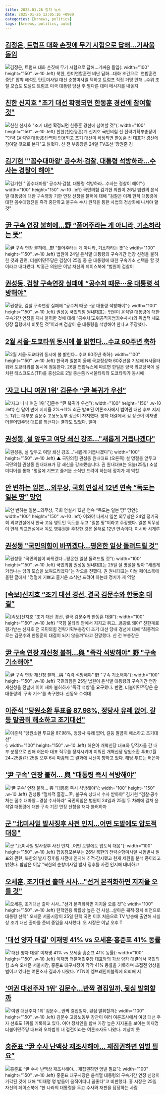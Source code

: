 ```yaml
---
title: 2025.01.26 정치 뉴스
date: 2025-01-26 12:05:16 +0900
categories: [krnews, politics]
tags: [krnews, politics, auto]
---
```

## [김정은, 트럼프 대화 손짓에 무기 시험으로 답해…기싸움 돌입](https://n.news.naver.com/mnews/article/001/0015181381)

![김정은, 트럼프 대화 손짓에 무기 시험으로 답해…기싸움 돌입](https://mimgnews.pstatic.net/image/origin/001/2025/01/26/15181381.jpg?type=nf220_150){: width="100" height="150" .w-10 .left}
북한, 한미연합훈련 비난 담화…대화 조건으로 '연합훈련 중단' 압박 해석도 탄도미사일 대신 순항미사일 택하고 트럼프 직접 거명 안해…수위 조절 모습도 도널드 트럼프 미국 대통령 당선 후 별다른 대미 메시지를 내놓지

## [친한 신지호 "조기 대선 확정되면 한동훈 경선에 참여할 것"](https://n.news.naver.com/mnews/article/088/0000928019)

![친한 신지호 "조기 대선 확정되면 한동훈 경선에 참여할 것"](https://mimgnews.pstatic.net/image/origin/088/2025/01/25/928019.jpg?type=nf220_150){: width="100" height="150" .w-10 .left}
친한(친한동훈)계 신지호 국민의힘 전 전략기획부총장이 "만약 (윤석열 대통령)탄핵이 인용되고 조기 대선이 확정되면 한동훈 전 대표가 경선에 참여할 것으로 본다"고 밝혔다. 신 전 부총장은 24일 TV조선 '장원준 김

## [김기현 "'꼼수대마왕' 공수처·검찰, 대통령 석방하라…수사는 경찰이 해야"](https://n.news.naver.com/mnews/article/448/0000504667)

![김기현 "'꼼수대마왕' 공수처·검찰, 대통령 석방하라…수사는 경찰이 해야"](https://mimgnews.pstatic.net/image/origin/448/2025/01/26/504667.jpg?type=nf220_150){: width="100" height="150" .w-10 .left}
국민의힘 김기현 의원이 26일 법원의 윤석열 대통령에 대한 구속영장 기한 연장 신청을 불허에 대해 "검찰은 이제 현직 대통령에 대한 꼼수대행진을 즉각 중단하고 불구속 수사 원칙을 통한 사법의 정상화에 나서야 할 것"

## [尹 구속 연장 불허에…野 “풀어주라는 게 아니라, 기소하라는 뜻”](https://n.news.naver.com/mnews/article/025/0003417194)

![尹 구속 연장 불허에…野 “풀어주라는 게 아니라, 기소하라는 뜻”](https://mimgnews.pstatic.net/image/origin/025/2025/01/25/3417194.jpg?type=nf220_150){: width="100" height="150" .w-10 .left}
법원이 24일 윤석열 대통령의 구속기간 연장 신청을 불허한 것과 관련, 더불어민주당은 검찰이 25일 중 윤 대통령에 대한 구속기소 선택을 할 것이라고 내다봤다. 박홍근 의원은 이날 자신의 페이스북에 “법원이 검찰이

## [권성동, 검찰 구속연장 실패에 “공수처 때문···윤 대통령 석방해야”](https://n.news.naver.com/mnews/article/032/0003347738)

![권성동, 검찰 구속연장 실패에 “공수처 때문···윤 대통령 석방해야”](https://mimgnews.pstatic.net/image/origin/032/2025/01/26/3347738.jpg?type=nf220_150){: width="100" height="150" .w-10 .left}
권성동 국민의힘 원내대표는 법원이 윤석열 대통령에 대한 구속기간 연장을 재차 불허한 것에 대해 “공수처(고위공직자범죄수사처)의 위법적 체포영장 집행에서 비롯된 것”이라며 검찰이 윤 대통령을 석방해야 한다고 주장했다.

## [2월 서울·도쿄타워 동시에 불 밝힌다…수교 60주년 축하](https://n.news.naver.com/mnews/article/119/0002917885)

![2월 서울·도쿄타워 동시에 불 밝힌다…수교 60주년 축하](https://mimgnews.pstatic.net/image/origin/119/2025/01/26/2917885.jpg?type=nf220_150){: width="100" height="150" .w-10 .left}
한국과 일본이 올해 국교정상화 60주년을 기념해 N서울타워와 도쿄타워를 동시에 점등한다. 26일 연합뉴스에 따르면 한일은 양국 외교당국에 설치된 태스크포스(TF)를 중심으로 2월 중순쯤 N서울타워와 도쿄타워가 동시에

## [‘자고 나니 여권 1위’ 김문수 “尹 복귀가 우선”](https://n.news.naver.com/mnews/article/023/0003884687)

![‘자고 나니 여권 1위’ 김문수 “尹 복귀가 우선”](https://mimgnews.pstatic.net/image/origin/023/2025/01/25/3884687.jpg?type=nf220_150){: width="100" height="150" .w-10 .left}
한 달여 만에 지지율 2%→11% 최근 발표된 여론조사에서 범여권 대선 후보 지지도 1위는 대부분 김문수 고용노동부 장관이 차지했다. 양자 대결에서 김 장관이 이재명 더불어민주당 대표를 앞선다는 결과도 있었다. 얼마

## [권성동, 설 앞두고 여당 쇄신 강조…"새롭게 거듭나겠다"](https://n.news.naver.com/mnews/article/055/0001226784)

![권성동, 설 앞두고 여당 쇄신 강조…"새롭게 거듭나겠다"](https://mimgnews.pstatic.net/image/origin/055/2025/01/25/1226784.jpg?type=nf220_150){: width="100" height="150" .w-10 .left}
▲ 국민의힘 권성동 원내대표 (오른쪽) 설 명절을 앞두고 국민의힘 권성동 원내대표가 당 쇄신을 강조했습니다. 권 원내대표는 오늘(25일) 소셜미디어를 통해 "명절에 기쁘고 즐거운 소식만 드려야 하는데 정치가 제 역할

## [안 변하는 일본…외무상, 국회 연설서 12년 연속 “독도는 일본 땅” 망언](https://n.news.naver.com/mnews/article/021/0002686514)

![안 변하는 일본…외무상, 국회 연설서 12년 연속 “독도는 일본 땅” 망언](https://mimgnews.pstatic.net/image/origin/021/2025/01/25/2686514.jpg?type=nf220_150){: width="100" height="150" .w-10 .left}
이와야 다케시 일본 외무상은 24일 정기국회 외교연설에서 한국 고유 영토인 독도를 두고 "일본 땅"이라고 주장했다. 일본 외무상이 연례 외교연설에서 독도 영유권을 주장한 것은 올해로 12년 연속이다. 이시바 시게루

## [권성동 "국민의힘이 바뀌겠다…평온한 일상 돌려드릴 것"](https://n.news.naver.com/mnews/article/277/0005538835)

![권성동 "국민의힘이 바뀌겠다…평온한 일상 돌려드릴 것"](https://mimgnews.pstatic.net/image/origin/277/2025/01/25/5538835.jpg?type=nf220_150){: width="100" height="150" .w-10 .left}
국민의힘 권성동 원내대표는 25일 설 명절을 맞아 "새롭게 거듭나는 당의 모습을 보여드리겠다"는 각오를 전했다. 권 원내대표는 이날 페이스북에 올린 글에서 "명절에 기쁘고 즐거운 소식만 드려야 하는데 정치가 제 역할

## [[속보]신지호 “조기 대선 경선, 결국 김문수와 한동훈 대결”](https://n.news.naver.com/mnews/article/021/0002686512)

![[속보]신지호 “조기 대선 경선, 결국 김문수와 한동훈 대결”](https://mimgnews.pstatic.net/image/origin/021/2025/01/25/2686512.jpg?type=nf220_150){: width="100" height="150" .w-10 .left}
“국힘 울타리 안에서 지지고 볶고…용광로 돼야” 친한계로 평가받는 신지호 전 국민의힘 전략기획부총장이 조기 대선 당내 경선에 대해 “최종적으로는 김문수와 한동훈의 대결이 되지 않을까”라고 전망했다. 신 전 부총장은

## [尹 구속 연장 재신청 불허…與 "즉각 석방해야" 野 "구속 기소해야"](https://n.news.naver.com/mnews/article/421/0008043981)

![尹 구속 연장 재신청 불허…與 "즉각 석방해야" 野 "구속 기소해야"](https://mimgnews.pstatic.net/image/origin/421/2025/01/25/8043981.jpg?type=nf220_150){: width="100" height="150" .w-10 .left}
국민의힘은 25일 법원이 윤석열 대통령의 구속기간 연장 재신청을 전날에 이어 재차 불허하자 '즉각 석방'을 요구했다. 반면, 더불어민주당은 윤 대통령의 '구속 기소'를 촉구했다. 신동욱 수석대

## [이준석 "당원소환 투표율 87.98%, 정당사 유례 없어, 갈등 말끔히 해소하고 조기대선"](https://n.news.naver.com/mnews/article/088/0000928030)

![이준석 "당원소환 투표율 87.98%, 정당사 유례 없어, 갈등 말끔히 해소하고 조기대선"](https://mimgnews.pstatic.net/image/origin/088/2025/01/25/928030.jpg?type=nf220_150){: width="100" height="150" .w-10 .left}
허은아 개혁신당 대표와 당직자들 간 내부 분쟁으로 인해 허은아 대표 직무를 정지시키며 이뤄진 개혁신당 당원소환 투표(1월 24~25일)가 25일 오후 6시 마감돼 그 결과에 시선이 향하고 있다. 해당 투표는 허은아

## [‘尹 구속’ 연장 불허… 與 “대통령 즉시 석방해야”](https://n.news.naver.com/mnews/article/022/0004005991)

![‘尹 구속’ 연장 불허… 與 “대통령 즉시 석방해야”](https://mimgnews.pstatic.net/image/origin/022/2025/01/26/4005991.jpg?type=nf220_150){: width="100" height="150" .w-10 .left}
권성동 “절차적 흠결…尹, 불구속 상태서 수사 받아야” 김기현 “검찰·공수처는 꼼수 대마왕…경찰 수사하라” 국민의힘은 법원이 24일과 25일 두 차례에 걸쳐 윤석열 대통령에 대한 구속 기간 연장 신청을 재차 불허하자

## [군 "北미사일 발사징후 사전 인지…어떤 도발에도 압도적 대응"](https://n.news.naver.com/mnews/article/001/0015181384)

![군 "北미사일 발사징후 사전 인지…어떤 도발에도 압도적 대응"](https://mimgnews.pstatic.net/image/origin/001/2025/01/26/15181384.jpg?type=nf220_150){: width="100" height="150" .w-10 .left}
합동참모본부는 26일 북한의 전략순항미사일 시험발사 발표와 관련, 북한의 발사 징후를 사전에 인지해 추적·감시했고 현재 제원을 분석 중이라고 밝혔다. 합참은 이날 "북한의 순항미사일 발사 징후를 사전 인지해 대비하고

## [오세훈, 조기대선 출마 시사…"선거 본격화하면 지지율 오를 것"](https://n.news.naver.com/mnews/article/001/0015181188)

![오세훈, 조기대선 출마 시사…"선거 본격화하면 지지율 오를 것"](https://mimgnews.pstatic.net/image/origin/001/2025/01/25/15181188.jpg?type=nf220_150){: width="100" height="150" .w-10 .left}
탄핵인용 확률상 높은 건 사실…살아온 궤적·정치 비전으로 대통령 선택" 오세훈 서울시장이 25일 탄핵 국면 이후 처음으로 TV 방송에 출연해 사실상 조기 대선 출마를 준비 중임을 시사했다. 오 시장은 이날 오후 T

## ['대선 양자 대결' 이재명 41% vs 오세훈·홍준표 41% 동률](https://n.news.naver.com/mnews/article/088/0000928004)

!['대선 양자 대결' 이재명 41% vs 오세훈·홍준표 41% 동률](https://mimgnews.pstatic.net/image/origin/088/2025/01/25/928004.jpg?type=nf220_150){: width="100" height="150" .w-10 .left}
이재명 더불어민주당 대표와의 가상 양자 대결에서 국민의힘 소속 오세훈 서울시장, 홍준표 대구시장이 각각 41% 동률을 기록하며 초접전 양상을 벌이고 있다는 여론조사 결과가 나왔다. YTN이 엠브레인퍼블릭에 의뢰해 지

## [‘여권 대선주자 1위’ 김문수…반짝 결집일까, 뒷심 발휘할까](https://n.news.naver.com/mnews/article/028/0002728421)

![‘여권 대선주자 1위’ 김문수…반짝 결집일까, 뒷심 발휘할까](https://mimgnews.pstatic.net/image/origin/028/2025/01/25/2728421.jpg?type=nf220_150){: width="100" height="150" .w-10 .left}
김문수 고용노동부 장관이 여러 여론조사에서 여당 대선 주자 선호도 1위를 기록하고 있다. 여야 정치인을 합쳐 가장 높은 지지율을 보이는 이재명 더불어민주당 대표와 오차범위 내 접전이라는 여론조사도 나왔다. 예상치 못

## [홍준표 “尹 수사 난맥상 재조사해야… 재집권하면 엄벌 필요”](https://n.news.naver.com/mnews/article/366/0001049763)

![홍준표 “尹 수사 난맥상 재조사해야… 재집권하면 엄벌 필요”](https://mimgnews.pstatic.net/image/origin/366/2025/01/25/1049763.jpg?type=nf220_150){: width="100" height="150" .w-10 .left}
홍준표 대구시장은 윤석열 대통령의 구속기간 연장 신청이 기각된 것에 대해 “이재명 명 받들어 움직이더니 꼴좋다”고 비판했다. 홍 시장은 25일 자신의 페이스북에 “한 나라의 대통령을 두고 수사와 재판을 담당하는 사람

